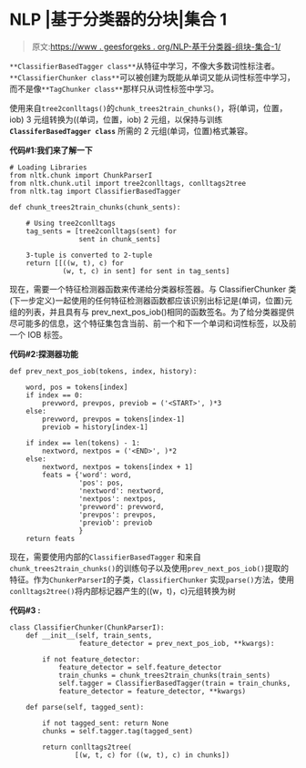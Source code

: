 # NLP |基于分类器的分块|集合 1

> 原文:[https://www . geesforgeks . org/NLP-基于分类器-组块-集合-1/](https://www.geeksforgeeks.org/nlp-classifier-based-chunking-set-1/)

`**ClassifierBasedTagger class**`从特征中学习，不像大多数词性标注者。`**ClassifierChunker class**`可以被创建为既能从单词又能从词性标签中学习，而不是像`**TagChunker class**`那样只从词性标签中学习。

使用来自`tree2conlltags()`的`chunk_trees2train_chunks()`，将(单词，位置，iob) 3 元组转换为((单词，位置，iob) 2 元组，以保持与训练 **`ClassiferBasedTagger class`** 所需的 2 元组(单词，位置)格式兼容。

**代码#1:我们来了解一下**

```
# Loading Libraries
from nltk.chunk import ChunkParserI
from nltk.chunk.util import tree2conlltags, conlltags2tree
from nltk.tag import ClassifierBasedTagger

def chunk_trees2train_chunks(chunk_sents):

    # Using tree2conlltags
    tag_sents = [tree2conlltags(sent) for 
                 sent in chunk_sents]

    3-tuple is converted to 2-tuple
    return [[((w, t), c) for 
             (w, t, c) in sent] for sent in tag_sents]
```

现在，需要一个特征检测器函数来传递给分类器标签器。与 ClassifierChunker 类(下一步定义)一起使用的任何特征检测器函数都应该识别出标记是(单词，位置)元组的列表，并且具有与 prev_next_pos_iob()相同的函数签名。为了给分类器提供尽可能多的信息，这个特征集包含当前、前一个和下一个单词和词性标签，以及前一个 IOB 标签。

**代码#2:探测器功能**

```
def prev_next_pos_iob(tokens, index, history):

    word, pos = tokens[index]
    if index == 0:
        prevword, prevpos, previob = ('<START>', )*3
    else:
        prevword, prevpos = tokens[index-1]
        previob = history[index-1]

    if index == len(tokens) - 1:
        nextword, nextpos = ('<END>', )*2
    else:
        nextword, nextpos = tokens[index + 1]
        feats = {'word': word,
                 'pos': pos,
                 'nextword': nextword,
                 'nextpos': nextpos,
                 'prevword': prevword,
                 'prevpos': prevpos,
                 'previob': previob
                 }
    return feats
```

现在，需要使用内部的`ClassifierBasedTagger` 和来自`chunk_trees2train_chunks()`的训练句子以及使用`prev_next_pos_iob()`提取的特征。作为`ChunkerParserI`的子类，`ClassifierChunker` 实现`parse()`方法，使用`conlltags2tree()`将内部标记器产生的((w，t)，c)元组转换为树

**代码#3 :**

```
class ClassifierChunker(ChunkParserI):
    def __init__(self, train_sents, 
                 feature_detector = prev_next_pos_iob, **kwargs):

        if not feature_detector:
            feature_detector = self.feature_detector
            train_chunks = chunk_trees2train_chunks(train_sents)
            self.tagger = ClassifierBasedTagger(train = train_chunks,
            feature_detector = feature_detector, **kwargs)

    def parse(self, tagged_sent):

        if not tagged_sent: return None
        chunks = self.tagger.tag(tagged_sent)

        return conlltags2tree(
                [(w, t, c) for ((w, t), c) in chunks])
```